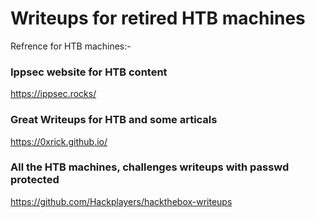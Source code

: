 # Writeups for retired HTB machines

Refrence for HTB machines:-

### Ippsec website for HTB content

https://ippsec.rocks/

### Great Writeups for HTB and some articals

https://0xrick.github.io/

### All the HTB machines, challenges writeups with passwd protected

https://github.com/Hackplayers/hackthebox-writeups

